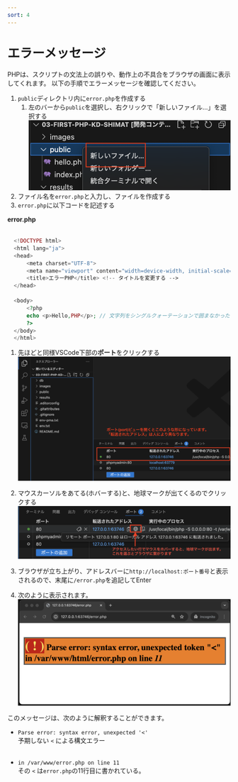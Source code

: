 ```yaml
---
sort: 4
---
```

# エラーメッセージ

PHPは、スクリプトの文法上の誤りや、動作上の不具合をブラウザの画面に表示してくれます。
以下の手順でエラーメッセージを確認してください。

1. `public`ディレクトリ内に`error.php`を作成する
   1. 左のバーから`public`を選択し、右クリックで「新しいファイル...」を選択する<br>
        ![](./images/new_file.png)
2. ファイル名を`error.php`と入力し、ファイルを作成する
3. `error.php`に以下コードを記述する

  **error.php**

  ```php

    <!DOCTYPE html>
    <html lang="ja">
    <head>
        <meta charset="UTF-8">
        <meta name="viewport" content="width=device-width, initial-scale=1.0">
        <title>エラーPHP</title> <!-- タイトルを変更する -->
    </head>

    <body>
        <?php
        echo <p>Hello,PHP</p>; // 文字列をシングルクォーテーションで囲まなかった  
        ?>
    </body>
    </html>
  ```
1. 先ほどと同様VSCode下部の**ポート**をクリックする<br>
    ![](./images/port-view.png)

2. マウスカーソルをあてる(ホバーする)と、地球マークが出てくるのでクリックする<br>
    ![](./images/port-view-hover.png)

3. ブラウザが立ち上がり、アドレスバーに`http://localhost:ポート番号`と表示されるので、末尾に`/error.php`を追記してEnter

4. 次のように表示されます。
![](./images/error.png)<br>

このメッセージは、次のように解釈することができます。<br>

   - `Parse error: syntax error, unexpected '<'`<br>
   予期しない `<` による構文エラー<br><br>

   - `in /var/www/error.php on line 11`<br>
   その `<` は`error.php`の11行目に書かれている。<br><br>
